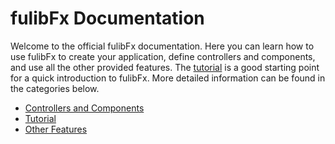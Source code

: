 # fulibFx Documentation

Welcome to the official fulibFx documentation.
Here you can learn how to use fulibFx to create your application, define controllers and components, and use all the other provided features.
The [tutorial](tutorial/README.md) is a good starting point for a quick introduction to fulibFx.
More detailed information can be found in the categories below.

- [Controllers and Components](controller/README.md)
- [Tutorial](tutorial/README.md)
- [Other Features](features/README.md)